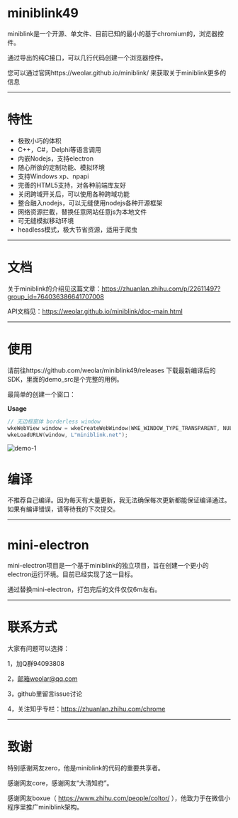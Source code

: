 # miniblink49

miniblink是一个开源、单文件、目前已知的最小的基于chromium的，浏览器控件。

通过导出的纯C接口，可以几行代码创建一个浏览器控件。

您可以通过官网https://weolar.github.io/miniblink/ 来获取关于miniblink更多的信息

----

# 特性

- 极致小巧的体积
- C++，C#，Delphi等语言调用
- 内嵌Nodejs，支持electron
- 随心所欲的定制功能、模拟环境
- 支持Windows xp、npapi
- 完善的HTML5支持，对各种前端库友好
- 关闭跨域开关后，可以使用各种跨域功能
- 整合融入nodejs，可以无缝使用nodejs各种开源框架
- 网络资源拦截，替换任意网站任意js为本地文件
- 可无缝模拟移动环境
- headless模式，极大节省资源，适用于爬虫

----

# 文档

关于miniblink的介绍见这篇文章：https://zhuanlan.zhihu.com/p/22611497?group_id=764036386641707008

API文档见：https://weolar.github.io/miniblink/doc-main.html 

----

# 使用
请前往https://github.com/weolar/miniblink49/releases 下载最新编译后的SDK，里面的demo_src是个完整的用例。

最简单的创建一个窗口：

**Usage**

```cpp
// 无边框窗体 borderless window
wkeWebView window = wkeCreateWebWindow(WKE_WINDOW_TYPE_TRANSPARENT, NULL, 0, 0, 640, 480);  
wkeLoadURLW(window, L"miniblink.net");
```
![demo-1](https://weolar.github.io/miniblink/assets/images/demo-0.gif)

# 编译

不推荐自己编译。因为每天有大量更新，我无法确保每次更新都能保证编译通过。如果有编译错误，请等待我的下次提交。

----

# mini-electron

mini-electron项目是一个基于miniblink的独立项目，旨在创建一个更小的electron运行环境。目前已经实现了这一目标。

通过替换mini-electron，打包完后的文件仅仅6m左右。

----

# 联系方式

大家有问题可以选择：

1，加Q群94093808

2，邮箱weolar@qq.com

3，github里留言issue讨论

4，关注知乎专栏：https://zhuanlan.zhihu.com/chrome

----

# 致谢

特别感谢网友zero，他是miniblink的代码的重要共享者。

感谢网友core，感谢网友“大清知府”。

感谢网友boxue（ https://www.zhihu.com/people/coltor/ ），他致力于在微信小程序里推广miniblink架构。



